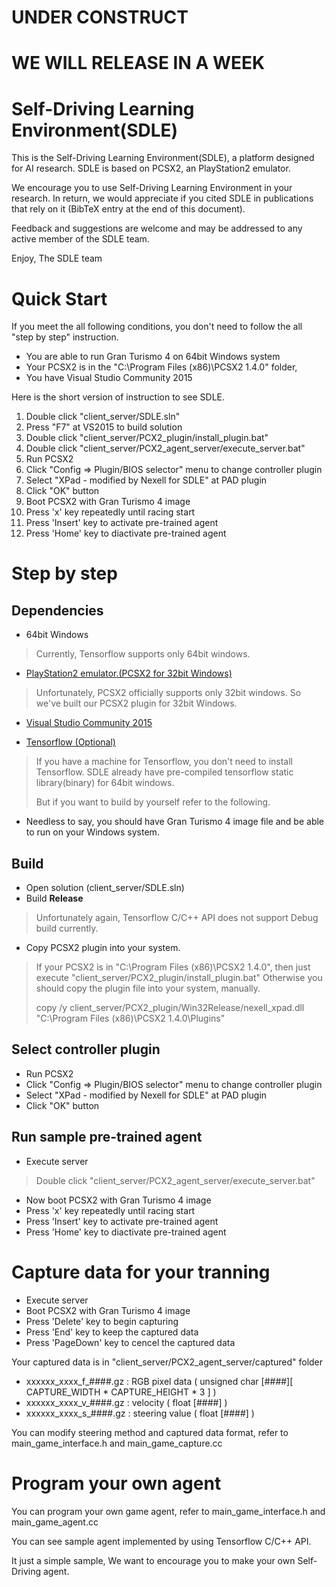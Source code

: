 # UNDER CONSTRUCT
# WE WILL RELEASE IN A WEEK



# Self-Driving Learning Environment(SDLE)
This is the Self-Driving Learning Environment(SDLE), a platform designed for AI research.
SDLE is based on PCSX2, an PlayStation2 emulator.

We encourage you to use Self-Driving Learning Environment in your research.
In return, we would appreciate if you cited SDLE in publications that rely on it
(BibTeX entry at the end of this document).

Feedback and suggestions are welcome and may be addressed to any active member of the SDLE team.

Enjoy, The SDLE team

# Quick Start
If you meet the all following conditions, you don't need to follow the all "step by step" instruction.
* You are able to run Gran Turismo 4 on 64bit Windows system 
* Your PCSX2 is in the "C:\Program Files (x86)\PCSX2 1.4.0" folder,
* You have Visual Studio Community 2015

Here is the short version of instruction to see SDLE.

1. Double click "client_server/SDLE.sln"
2. Press "F7" at VS2015 to build solution
3. Double click "client_server/PCX2_plugin/install_plugin.bat"
4. Double click "client_server/PCX2_agent_server/execute_server.bat"
5. Run PCSX2
6. Click "Config => Plugin/BIOS selector" menu to change controller plugin
7. Select "XPad - modified by Nexell for SDLE" at PAD plugin 
8. Click "OK" button
9. Boot PCSX2 with Gran Turismo 4 image
10. Press 'x' key repeatedly until racing start
11. Press 'Insert' key to activate pre-trained agent
12. Press 'Home' key to diactivate pre-trained agent


# Step by step

## Dependencies

* 64bit Windows
> Currently, Tensorflow supports only 64bit windows.

* [PlayStation2 emulator.(PCSX2 for 32bit Windows)](http://pcsx2.net/download/releases/windows/category/40-windows.html)
> Unfortunately, PCSX2 officially supports only 32bit windows.
> So we've built our PCSX2 plugin for 32bit Windows.

* [Visual Studio Community 2015](https://www.visualstudio.com/downloads/)

* [Tensorflow (Optional)](https://www.tensorflow.org/)
> If you have a machine for Tensorflow, you don't need to install Tensorflow.
> SDLE already have pre-compiled tensorflow static library(binary) for 64bit windows.
>
> But if you want to build by yourself refer to the following.
>

* Needless to say, you should have Gran Turismo 4 image file and be able to run on your Windows system.

## Build

* Open solution (client_server/SDLE.sln)
* Build **Release** 
> Unfortunately again, Tensorflow C/C++ API does not support Debug build currently.

* Copy PCSX2 plugin into your system.
> If your PCSX2 is in "C:\Program Files (x86)\PCSX2 1.4.0",
> then just execute "client_server/PCX2_plugin/install_plugin.bat"
> Otherwise you should copy the plugin file into your system, manually. 
>
>    copy /y client_server/PCX2_plugin/Win32Release/nexell_xpad.dll "C:\Program Files (x86)\PCSX2 1.4.0\Plugins"

## Select controller plugin

* Run PCSX2
* Click "Config => Plugin/BIOS selector" menu to change controller plugin
* Select "XPad - modified by Nexell for SDLE" at PAD plugin
* Click "OK" button

## Run sample pre-trained agent

* Execute server 
> Double click "client_server/PCX2_agent_server/execute_server.bat"
* Now boot PCSX2 with Gran Turismo 4 image
* Press 'x' key repeatedly until racing start
* Press 'Insert' key to activate pre-trained agent
* Press 'Home' key to diactivate pre-trained agent

# Capture data for your tranning

* Execute server
* Boot PCSX2 with Gran Turismo 4 image
* Press 'Delete' key to begin capturing
* Press 'End' key to keep the captured data
* Press 'PageDown' key to cencel the captured data

Your captured data is in "client_server/PCX2_agent_server/captured" folder

* xxxxxx_xxxx_f_####.gz : RGB pixel data ( unsigned char [####][ CAPTURE_WIDTH * CAPTURE_HEIGHT * 3 ] )
* xxxxxx_xxxx_v_####.gz : velocity ( float [####] )
* xxxxxx_xxxx_s_####.gz : steering value ( float [####] )

You can modify steering method and captured data format, refer to main_game_interface.h and main_game_capture.cc

# Program your own agent

You can program your own game agent, refer to main_game_interface.h and main_game_agent.cc

You can see sample agent implemented by using Tensorflow C/C++ API.

It just a simple sample, We want to encourage you to make your own Self-Driving agent.










